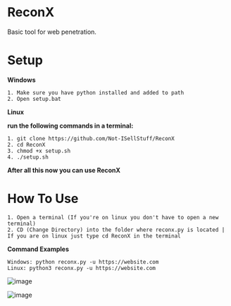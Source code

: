 # ReconX
Basic tool for web penetration.

# Setup

**Windows**
```
1. Make sure you have python installed and added to path
2. Open setup.bat
```

**Linux**

**run the following commands in a terminal:**
```
1. git clone https://github.com/Not-ISellStuff/ReconX
2. cd ReconX
3. chmod +x setup.sh
4. ./setup.sh
```

**After all this now you can use ReconX**

# How To Use

```
1. Open a terminal (If you're on linux you don't have to open a new terminal)
2. CD (Change Directory) into the folder where reconx.py is located | If you are on linux just type cd ReconX in the terminal
```   

**Command Examples**

```
Windows: python reconx.py -u https://website.com
Linux: python3 reconx.py -u https://website.com
```

![image](https://github.com/user-attachments/assets/0c4f8220-2b94-4a20-8c0e-ea2aa8d783e3)

![image](https://github.com/user-attachments/assets/6df39f47-5c5d-4399-a200-5562f458a328)
